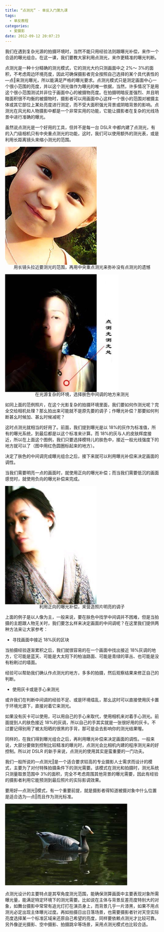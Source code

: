 ```yaml
---
title: “点测光” - 单反入门第九课
tags:
  - 单反教程
categories:
  - 爱摄影
date: 2012-09-12 20:07:23
---
```


我们在遇到复杂光源的拍摄环境时，当然不能只用经验法则跟曝光补偿，来作一个合适的曝光组合。在这一课，我们要教大家利用点测光，来作更精准的曝光判断。

点测光是一种十分精确的测光模式，它的测光大约只测画面中之 2%～ 3%的面积，不考虑周边环境亮度，因此可确保摄影者完全按照自己选择的某个具代表性的―点‖来测光曝光，所以能满足严格的曝光要求。点测光模式只是测定画面中心一个很小范围的亮度，并以这个测光值作为曝光的唯一依据，当然，许多情况下是用这个很小范围测试并非位于画面中心的被摄物亮度。在拍摄明暗反差强烈、并且明暗面积很不均衡的被摄物时，摄影者可以用画面中心这样一个很小的范围对被摄主体或其它部位上某处亮度进行测定，而不受大面积强光背景或阴暗背景的影响。点测光在风光和人物摄影中都是一个非常实用的功能，它能让摄影者在复杂的光线场景中进行准确的曝光。

虽然说点测光是一个好用的工具，但并不是每一台 DSLR 中都内建了点测光，有的入门级相机只有中央重点测光的功能，这时，我们可以使用额外的测光表，或是利用长距离镜头来缩小测光的范围。

<!-- more -->

![](/images/slr/SLR_ninth1.jpg)<p align="center" style="line-height: initial; margin-top: -20px;">用长镜头拉近要测光的范围，再用中央重点测光来弥补没有点测光的遗憾</p>

![](/images/slr/SLR_ninth2.jpg)<p align="center" style="line-height: initial; margin-top: -20px;">在光源复杂的环境，选择肤色中间调的地方来测光</p>

如同上面的范例照片，在这个光影复杂的拍摄环境里面，我们要如何作测光呢？完全交给相机处理？那幺拍出来可能就不是原先要的调子；作曝光补偿？那要如何判断甚幺时候加、甚幺时候减呢？

这时点测光就相当的好用了。前面，我们提到曝光是以 18%的灰作为标准值，所有的曝光系统，到最后都是以这个标准来计算。而 18%的灰与人的皮肤辉度接近，所以在上面这个图例，我们只要选择模特儿的肤色中，接近一般光线强度下的地方就可以了（图中用红色圆圈标起来的地方）。

决定了肤色的中间调完成曝光组合之后，接下来就可以利用曝光补偿来决定画面的调性。

当我们需要明亮一点的画面时，就使用正向的曝光补偿；而当我们需要低沉的画面感觉时，就使用负向的曝光补偿来完成。

![](/images/slr/SLR_ninth3.jpg)<p align="center" style="line-height: initial; margin-top: -20px;">利用正向的曝光补偿，来营造照片明亮的调子</p>

上面的例子是以人像为主，一般来说，要在肤色中找学中间调并不困难，但是当拍摄的主题跟人物无关时，我们要怎幺样来决定画面的中间调呢？在这里我们提供两种方法来让大家参考：

- 寻找画面中接近 18%灰的区块

当拍摄经验逐渐累积之后，我们就很容易的在一个画面中找出接近 18%灰调的地方，它可能是蓝天、可能是大太阳下的柏油路面、可能是青绿的草丛、也可能是没有粉刷过的墙面。

经验可以帮助我们确认作点测光的地方，多多的拍摄，然后观察结果来修正自己的判断。

- 使用灰卡或是手心来测光

或许我们在判断中间调的经验不足、或是环境缊乱，那幺这时可以直接使用灰卡置于环境光源下，直接对着它来测光。

如果没有灰卡可以使用，可以用自己的手心来取代，使用相机来对着手心测光。前面提到人的肤色接近 18%的灰调，所以自己的手其实就是一张很好用的灰卡。不过要记得别用了被太阳晒的很黑的手背，那可是会去影响你的测光结果喔。

同样的，在我们得到曝光组合之后，再利用曝光补偿来决定画面的调性。一般来说，大部分要做到控制比较精准的曝光时，点测光会比相机内建的程序测光来的好控制。所以对 DSLR 的新手来说，点测光的使用其实是蛮重要的一门功夫。

我们一般所说的―点测光‖是一个适合要求较高的专业摄影人士需求而设计的模式，主要为了对付特殊拍摄条件下的测光需要。该模式在测光和拍摄时，测光系统只测量取景范围中 3%的面积，完全不考虑周围其他背景的曝光需要，因此有经验的摄影者利用它能预测到最后照片的实际影调效果。

要用好―点测光‖模式，有一个重要前提，就是摄影者得知道被摄对象中什么位置是适合选为―点‖而且作为测光标准。

![](/images/slr/SLR_ninth4.jpg)

点测光设计的主要特点是其窄角度测光范围，能确保测算画面中主要表现对象所需曝光量，能满足特定环境下的测光需要。比如说在主体与背景反差亮度特别大的对象，如舞台摄影中常常有追光灯打在演员身上，而背景几乎一片漆黑，如果不用点测光必定出现主体曝光过度。再如拍摄日出日落场景，也需要摄影者针对天空实际亮度选择某一个标准区域来还原自己希望的亮度，同样要依赖点测光才比较可靠。另外像逆光摄影、空中摄影、拍摄跳伞等场景，采用点测光模式也比较合适。

<br/>
<br/>
